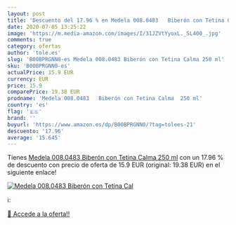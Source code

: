 ```yaml
---
layout: post
title: 'Descuento del 17.96 % en Medela 008.0483   Biberón con Tetina Cal'
date: 2020-07-05 13:25:22
image: 'https://m.media-amazon.com/images/I/31JZVtYyoxL._SL400_.jpg'
comments: true
category: ofertas
author: 'tole.es'
slug: 'B00BPRGNN0-es Medela 008.0483 Biberón con Tetina Calma 250 ml'
sku: 'B00BPRGNN0-es'
actualPrice: 15.9 EUR
currency: EUR
price: 15.9
comparePrice: 19.38 EUR
prodname: 'Medela 008.0483   Biberón con Tetina Calma  250 ml'
country: 'es'
flag: '🇪🇸'
brand: ''
buyurl: 'https://www.amazon.es/dp/B00BPRGNN0/?tag=tolees-21'
descuento: '17.96'
average: '15.645'
---
```


Tienes [Medela 008.0483   Biberón con Tetina Calma  250 ml](https://www.amazon.es/dp/B00BPRGNN0/?tag=tolees-21) con un 17.96 % de descuento con precio de oferta de 15.9 EUR (original: 19.38 EUR) en el siguiente enlace!

[![Medela 008.0483   Biberón con Tetina Cal](https://m.media-amazon.com/images/I/31JZVtYyoxL._SL400_.jpg)](https://www.amazon.es/dp/B00BPRGNN0/?tag=tolees-21)

ℹ️:


[🛒 Accede a la oferta!!](https://www.amazon.es/dp/B00BPRGNN0/?tag=tolees-21)
